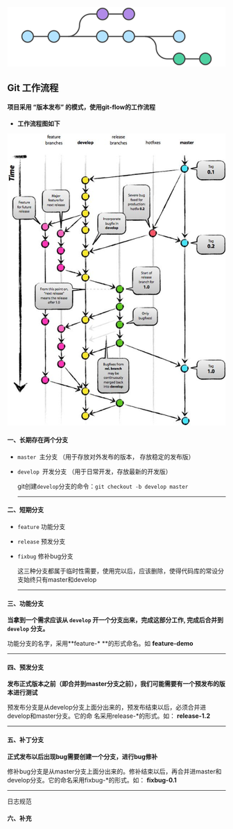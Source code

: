 ![](./images/git1.png)



## Git 工作流程

#### 项目采用 “**版本发布**” 的模式，使用git-flow的工作流程

- **工作流程图如下**



![](./images/git2.jpg)

#### 一、长期存在两个分支

- `master `主分支 （用于存放对外发布的版本， 存放稳定的发布版）

- `develop `开发分支 （用于日常开发，存放最新的开发版）

  git创建`develop`分支的命令：`git checkout -b develop master`

  ---


#### 二、短期分支

- `feature` 功能分支

- `release` 预发分支

- ``fixbug`` 修补bug分支

  这三种分支都属于临时性需要，使用完以后，应该删除，使得代码库的常设分支始终只有master和develop

  ---


#### **三、功能分支**

**当拿到一个需求应该从 `develop` 开一个分支出来，完成这部分工作, 完成后合并到 `develop` 分支。**

功能分支的名字，采用**feature-* **的形式命名。如 **feature-demo**

---



#### **四、预发分支**

**发布正式版本之前（即合并到master分支之前），我们可能需要有一个预发布的版本进行测试**

预发布分支是从develop分支上面分出来的，预发布结束以后，必须合并进develop和master分支。它的命			  	名采用release-*的形式。如： **release-1.2**

---



#### **五、补丁分支**

**正式发布以后出现bug需要创建一个分支，进行bug修补**

修补bug分支是从master分支上面分出来的。修补结束以后，再合并进master和develop分支。它的命名采用fixbug-*的形式。如： **fixbug-0.1**

---

日志规范



#### 六、补充





























